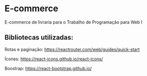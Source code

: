 # E-commerce
E-commerce de livraria para o Trabalho de Programação para Web I

## Bibliotecas utilizadas:
Rotas e paginação: https://reactrouter.com/web/guides/quick-start

Ícones: https://react-icons.github.io/react-icons/

Boostrap: https://react-bootstrap.github.io/
